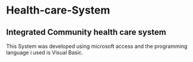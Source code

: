 # Health-care-System
## Integrated Community health care system

This System was developed using microsoft access and the programming language i used is Visual Basic.
